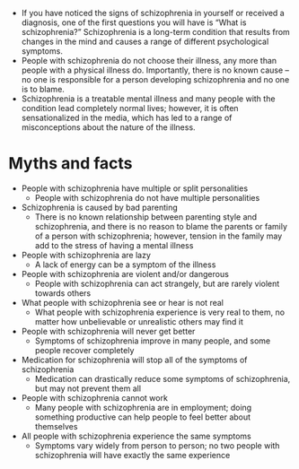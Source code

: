 * If you have noticed the signs of schizophrenia in yourself or
received a diagnosis, one of the first questions you will have is
“What is schizophrenia?” Schizophrenia is a long-term condition that
results from changes in the mind and causes a range of different
psychological symptoms.
* People with schizophrenia do not choose their illness, any more than
people with a physical illness do. Importantly, there is no known
cause – no one is responsible for a person developing schizophrenia
and no one is to blame.
* Schizophrenia is a treatable mental illness and many people with the
condition lead completely normal lives; however, it is often
sensationalized in the media, which has led to a range of
misconceptions about the nature of the illness.

# Myths and facts
* People with schizophrenia have multiple or split personalities
  - People with schizophrenia do not have multiple personalities
* Schizophrenia is caused by bad parenting
  - There is no known relationship between parenting style and
    schizophrenia, and there is no reason to blame the parents or
    family of a person with schizophrenia; however, tension in the
    family may add to the stress of having a mental illness
* People with schizophrenia are lazy
   - A lack of energy can be a symptom of the illness
* People with schizophrenia are violent and/or dangerous
   - People with schizophrenia can act strangely, but are rarely
     violent towards others
* What people with schizophrenia see or hear is not real
   - What people with schizophrenia experience is very real to them,
      no matter how unbelievable or unrealistic others may find it
* People with schizophrenia will never get better
   - Symptoms of schizophrenia improve in many people, and some people
      recover completely
* Medication for schizophrenia will stop all of the symptoms of
  schizophrenia
   - Medication can drastically reduce some symptoms of schizophrenia,
     but may not prevent them all
* People with schizophrenia cannot work
   - Many people with schizophrenia are in employment; doing something
      productive can help people to feel better about themselves
*  All people with schizophrenia experience the same symptoms
   - Symptoms vary widely from person to person; no two people with
     schizophrenia will have exactly the same experience